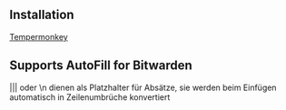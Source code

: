 ## Installation
[Tempermonkey](https://github.com/MomoSHL/Dual-Carrier-Formatter/raw/refs/heads/main/main.user.js)

## Supports AutoFill for Bitwarden

 ||| oder \n dienen als Platzhalter für Absätze, sie werden beim Einfügen automatisch in Zeilenumbrüche konvertiert
